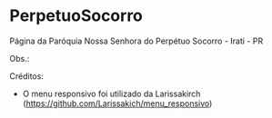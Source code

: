 # PerpetuoSocorro

Página da Paróquia Nossa Senhora do Perpétuo Socorro - Irati - PR


Obs.: 

Créditos:

* O menu responsivo foi utilizado da Larissakirch (https://github.com/Larissakich/menu_responsivo)
